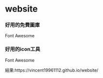 # website
<h3>好用的免費圖庫</h3>
<p hreh="">Font Awesome<p> 
<h3>好用的icon工具</h3>
<p href="https://fontawesome.com/icons?d=gallery">Font Awesome<p> 
結果:https://vincent19961112.github.io/website/
